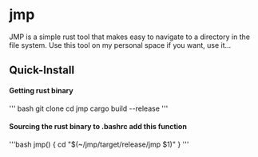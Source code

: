 # jmp
JMP is a simple rust tool that makes easy to navigate to a directory in the file system. Use this tool on my personal space if you want, use it...

## Quick-Install
<h4> Getting rust binary </h4>
''' bash
git clone
cd jmp
cargo build --release '''
<h4> Sourcing the rust binary to .bashrc add this function </h4>
'''bash
  jmp() {
	  cd "$(~/jmp/target/release/jmp $1)"  
  }
'''
